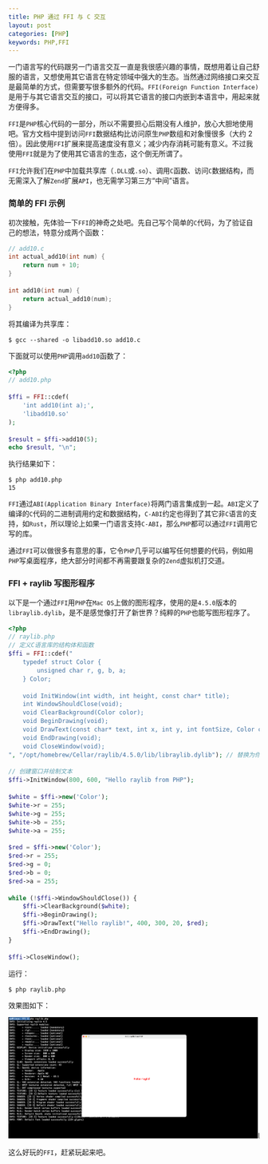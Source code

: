 ```yaml
---
title: PHP 通过 FFI 与 C 交互
layout: post
categories: [PHP]
keywords: PHP,FFI
---
```


一门语言写的代码跟另一门语言交互一直是我很感兴趣的事情，既想用着让自己舒服的语言，又想使用其它语言在特定领域中强大的生态。当然通过网络接口来交互是最简单的方式，但需要写很多额外的代码。`FFI(Foreign Function Interface)`是用于与其它语言交互的接口，可以将其它语言的接口内嵌到本语言中，用起来就方便得多。

`FFI`是`PHP`核心代码的一部分，所以不需要担心后期没有人维护，放心大胆地使用吧。官方文档中提到访问`FFI`数据结构比访问原生`PHP`数组和对象慢很多（大约 2 倍）。因此使用`FFI`扩展来提高速度没有意义；减少内存消耗可能有意义。不过我使用`FFI`就是为了使用其它语言的生态，这个倒无所谓了。

`FFI`允许我们在`PHP`中加载共享库（`.DLL`或`.so`）、调用`C`函数、访问`C`数据结构，而无需深入了解`Zend`扩展`API`，也无需学习第三方“中间”语言。

### 简单的 FFI 示例

初次接触，先体验一下`FFI`的神奇之处吧。先自己写个简单的`C`代码，为了验证自己的想法，特意分成两个函数：

```cpp
// add10.c
int actual_add10(int num) {
    return num + 10;
}

int add10(int num) {
    return actual_add10(num);
}
```

将其编译为共享库：

```shell
$ gcc --shared -o libadd10.so add10.c
```

下面就可以使用`PHP`调用`add10`函数了：

```php
<?php
// add10.php

$ffi = FFI::cdef(
	'int add10(int a);',
	'libadd10.so'
);

$result = $ffi->add10(5);
echo $result, "\n";
```

执行结果如下：

```shell
$ php add10.php
15
```

`FFI`通过`ABI(Application Binary Interface)`将两门语言集成到一起。`ABI`定义了编译的`C`代码的二进制调用约定和数据结构，`C-ABI`约定也得到了其它非`C`语言的支持，如`Rust`，所以理论上如果一门语言支持`C-ABI`，那么`PHP`都可以通过`FFI`调用它写的库。

通过`FFI`可以做很多有意思的事，它令`PHP`几乎可以编写任何想要的代码，例如用`PHP`写桌面程序，绝大部分时间都不再需要跟复杂的`Zend`虚拟机打交道。

### FFI + raylib 写图形程序

以下是一个通过`FFI`用`PHP`在`Mac OS`上做的图形程序，使用的是`4.5.0`版本的`libraylib.dylib`，是不是感觉像打开了新世界？纯粹的`PHP`也能写图形程序了。

```php
<?php
// raylib.php
// 定义C语言库的结构体和函数
$ffi = FFI::cdef("
    typedef struct Color {
        unsigned char r, g, b, a;
    } Color;

    void InitWindow(int width, int height, const char* title);
    int WindowShouldClose(void);
    void ClearBackground(Color color);
    void BeginDrawing(void);
    void DrawText(const char* text, int x, int y, int fontSize, Color color);
    void EndDrawing(void);
    void CloseWindow(void);
", "/opt/homebrew/Cellar/raylib/4.5.0/lib/libraylib.dylib"); // 替换为你要使用的raylib库文件的路径

// 创建窗口并绘制文本
$ffi->InitWindow(800, 600, "Hello raylib from PHP");

$white = $ffi->new('Color');
$white->r = 255;
$white->g = 255;
$white->b = 255;
$white->a = 255;

$red = $ffi->new('Color');
$red->r = 255;
$red->g = 0;
$red->b = 0;
$red->a = 255;

while (!$ffi->WindowShouldClose()) {
    $ffi->ClearBackground($white);
    $ffi->BeginDrawing();
    $ffi->DrawText("Hello raylib!", 400, 300, 20, $red);
    $ffi->EndDrawing();
}

$ffi->CloseWindow();
```

运行：

```shell
$ php raylib.php
```

效果图如下：

![raylib](/assets/images/2023/0817/raylib.png)

这么好玩的`FFI`，赶紧玩起来吧。